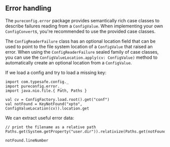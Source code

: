 ## Error handling

The `pureconfig.error` package provides semantically rich case classes to
describe failures reading from a `ConfigValue`. When implementing your own
`ConfigConvert`s, you're recommended to use the provided case classes.

The `ConfigReaderFailure` class has an optional location field that can be used
to point to the file system location of a `ConfigValue` that raised an error.
When using the `ConfigReaderFailure` sealed family of case classes, you can use
the `ConfigValueLocation.apply(cv: ConfigValue)` method to automatically create
an optional location from a `ConfigValue`.

If we load a config and try to load a missing key:

```tut:silent
import com.typesafe.config._
import pureconfig.error._
import java.nio.file.{ Path, Paths }

val cv = ConfigFactory.load.root().get("conf")
val notFound = KeyNotFound("xpto", ConfigValueLocation(cv)).location.get
```

We can extract useful error data:
```tut:book
// print the filename as a relative path
Paths.get(System.getProperty("user.dir")).relativize(Paths.get(notFound.url.toURI))

notFound.lineNumber
```
